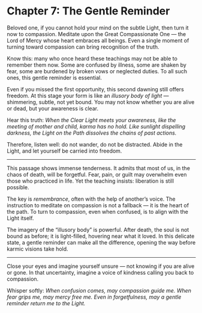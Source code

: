 # Chapter 7: The Gentle Reminder

Beloved one, if you cannot hold your mind on the subtle Light, then turn it now to compassion. Meditate upon the Great Compassionate One — the Lord of Mercy whose heart embraces all beings. Even a single moment of turning toward compassion can bring recognition of the truth.

Know this: many who once heard these teachings may not be able to remember them now. Some are confused by illness, some are shaken by fear, some are burdened by broken vows or neglected duties. To all such ones, this gentle reminder is essential.

Even if you missed the first opportunity, this second dawning still offers freedom. At this stage your form is like an *illusory body of light* — shimmering, subtle, not yet bound. You may not know whether you are alive or dead, but your awareness is clear.

Hear this truth:
*When the Clear Light meets your awareness, like the meeting of mother and child, karma has no hold. Like sunlight dispelling darkness, the Light on the Path dissolves the chains of past actions.*

Therefore, listen well: do not wander, do not be distracted. Abide in the Light, and let yourself be carried into freedom.

---

This passage shows immense tenderness. It admits that most of us, in the chaos of death, will be forgetful. Fear, pain, or guilt may overwhelm even those who practiced in life. Yet the teaching insists: liberation is still possible.

The key is *remembrance*, often with the help of another’s voice. The instruction to meditate on compassion is not a fallback — it is the heart of the path. To turn to compassion, even when confused, is to align with the Light itself.

The imagery of the “illusory body” is powerful. After death, the soul is not bound as before; it is light-filled, hovering near what it loved. In this delicate state, a gentle reminder can make all the difference, opening the way before karmic visions take hold.

---

Close your eyes and imagine yourself unsure — not knowing if you are alive or gone. In that uncertainty, imagine a voice of kindness calling you back to compassion.

Whisper softly:
*When confusion comes, may compassion guide me.
When fear grips me, may mercy free me.
Even in forgetfulness, may a gentle reminder
return me to the Light.*
